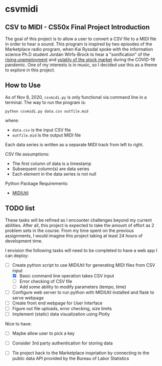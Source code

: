 # csvmidi
## CSV to MIDI - CS50x Final Project Introduction

The goal of this project is to allow a user to convert a CSV file to a MIDI file in order to hear a sound. This program is inspired by two episodes of the Marketplace radio program, when Kai Ryssdal spoke with the information science Ph.D student Jordan Wirfs-Brock to hear a "sonification" of the [rising unemployment](https://www.marketplace.org/2020/06/24/heres-what-the-crescendo-of-unemployment-sounds-like/) and [volatily of the stock market](https://www.marketplace.org/2020/03/31/the-sounds-of-a-volatile-stock-market/) during the COVID-19 pandemic.  One of my interests is in music, so I decided use this as a theme to explore in this project.

## How to Use

As of Nov 8, 2020, `csvmidi.py` is only functional via command line in a terminal. The way to run the program is:

```
python csvmidi.py data.csv outfile.mid
```
where:
- `data.csv` is the input CSV file
- `outfile.mid` is the output MIDI file

Each data series is written as a separate MIDI track from left to right.

CSV file assumptions:
- The first column of data is a timestamp
- Subsequent column(s) are data series
- Each element in the data series is not null

Python Package Requirements:
- [MIDIUtil](https://midiutil.readthedocs.io/en/1.2.1/index.html)


## TODO list
These tasks will be refined as I encounter challenges beyond my current abilities.  After all, this project is expected to take the amount of effort as 2 problem sets in the course.  From my time spent on the previous assignments, I would imagine this project taking at least 24 hours of development time.

I envision the following tasks will need to be completed to have a web app I can deploy:
- [ ] Create python script to use MIDIUtil for generating MIDI files from CSV input
    - [x] Basic command line operation takes CSV input
    - [ ] Error checking of CSV file
    - [ ] Add some ability to modify parameters (tempo, time)
- [ ] Configure web server to run python with MIDIUtil installed and flask to serve webpage
- [ ] Create front end webpage for User Interface
- [ ] Figure out file uploads, error checking, size limits
- [ ] Implement (static) data visualization using Plotly

Nice to have:
- [ ] Maybe allow user to pick a key
- [ ] Consider 3rd party authentication for storing data
- [ ] Tie project back to the Marketplace inspriation by connecting to the public data API provided by the Bureau of Labor Statistics


